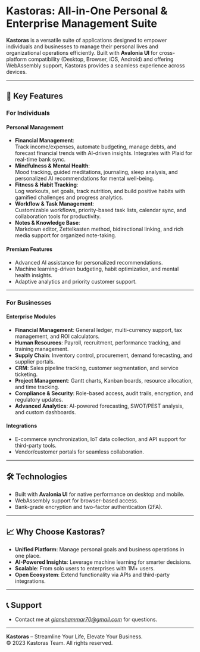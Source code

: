 # Kastoras: All-in-One Personal & Enterprise Management Suite

**Kastoras** is a versatile suite of applications designed to empower individuals and businesses to manage their personal lives and organizational operations efficiently. Built with **Avalonia UI** for cross-platform compatibility (Desktop, Browser, iOS, Android) and offering WebAssembly support, Kastoras provides a seamless experience across devices.

---

## 🌟 Key Features

### **For Individuals**
#### **Personal Management**
- **Financial Management**:  
  Track income/expenses, automate budgeting, manage debts, and forecast financial trends with AI-driven insights. Integrates with Plaid for real-time bank sync.
- **Mindfulness & Mental Health**:  
  Mood tracking, guided meditations, journaling, sleep analysis, and personalized AI recommendations for mental well-being.
- **Fitness & Habit Tracking**:  
  Log workouts, set goals, track nutrition, and build positive habits with gamified challenges and progress analytics.
- **Workflow & Task Management**:  
  Customizable workflows, priority-based task lists, calendar sync, and collaboration tools for productivity.
- **Notes & Knowledge Base**:  
  Markdown editor, Zettelkasten method, bidirectional linking, and rich media support for organized note-taking.

#### **Premium Features**
- Advanced AI assistance for personalized recommendations.
- Machine learning-driven budgeting, habit optimization, and mental health insights.
- Adaptive analytics and priority customer support.

---

### **For Businesses**

#### **Enterprise Modules**
- **Financial Management**: General ledger, multi-currency support, tax management, and ROI calculators.
- **Human Resources**: Payroll, recruitment, performance tracking, and training management.
- **Supply Chain**: Inventory control, procurement, demand forecasting, and supplier portals.
- **CRM**: Sales pipeline tracking, customer segmentation, and service ticketing.
- **Project Management**: Gantt charts, Kanban boards, resource allocation, and time tracking.
- **Compliance & Security**: Role-based access, audit trails, encryption, and regulatory updates.
- **Advanced Analytics**: AI-powered forecasting, SWOT/PEST analysis, and custom dashboards.

#### **Integrations**
- E-commerce synchronization, IoT data collection, and API support for third-party tools.
- Vendor/customer portals for seamless collaboration.
---

## 🛠 Technologies
- Built with **Avalonia UI** for native performance on desktop and mobile.
- WebAssembly support for browser-based access.
- Bank-grade encryption and two-factor authentication (2FA).

---

## 📈 Why Choose Kastoras?
- **Unified Platform**: Manage personal goals and business operations in one place.
- **AI-Powered Insights**: Leverage machine learning for smarter decisions.
- **Scalable**: From solo users to enterprises with 1M+ users.
- **Open Ecosystem**: Extend functionality via APIs and third-party integrations.

---

## 📞 Support
- Contact me at *glanshammar70@gmail.com* for questions.

---

**Kastoras** – Streamline Your Life, Elevate Your Business.  
© 2023 Kastoras Team. All rights reserved.